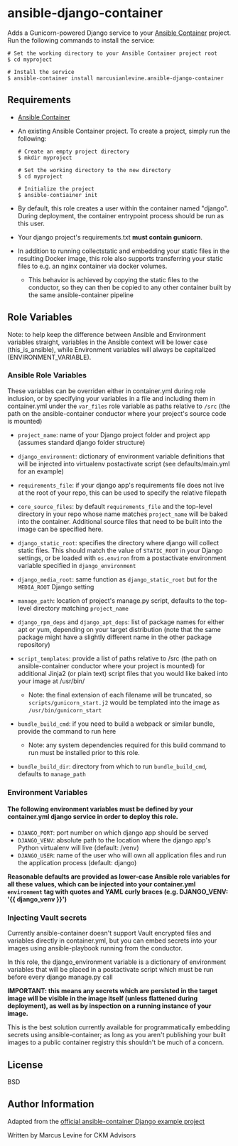 # ansible-django-container

Adds a Gunicorn-powered Django service to your [Ansible Container](https://github.com/ansible/ansible-container) project. Run the following commands
to install the service:

```
# Set the working directory to your Ansible Container project root
$ cd myproject

# Install the service
$ ansible-container install marcusianlevine.ansible-django-container
```

## Requirements

- [Ansible Container](https://github.com/ansible/ansible-container)
- An existing Ansible Container project. To create a project, simply run the following:
    ```
    # Create an empty project directory
    $ mkdir myproject

    # Set the working directory to the new directory
    $ cd myproject

    # Initialize the project
    $ ansible-contiainer init
    ```

- By default, this role creates a user within the container named "django". During deployment, the container entrypoint process should be run as this user.
- Your django project's requirements.txt **must contain gunicorn**.
- In addition to running collectstatic and embedding your static files in the resulting Docker image, this role also supports transferring your static files to e.g. an nginx container via docker volumes.
    - This behavior is achieved by copying the static files to the conductor, so they can then be copied to any other container built by the same ansible-container pipeline

## Role Variables

Note: to help keep the difference between Ansible and Environment variables straight, variables in the Ansible context will be lower case (this_is_ansible), while Environment variables will always be capitalized (ENVIRONMENT_VARIABLE).

### Ansible Role Variables

These variables can be overriden either in container.yml during role inclusion, or by specifying your variables in a file and including them in container.yml under the `var_files` role variable as paths relative to `/src` (the path on the ansible-container conductor where your project's source code is mounted) 

- `project_name`: name of your Django project folder and project app (assumes standard django folder structure)
- `django_environment`: dictionary of environment variable definitions that will be injected into virtualenv postactivate script (see defaults/main.yml for an example)
- `requirements_file`: if your django app's requirements file does not live at the root of your repo, this can be used to specify the relative filepath
- `core_source_files`: by default `requirements_file` and the top-level directory in your repo whose name matches `project_name` will be baked into the container. Additional source files that need to be built into the image can be specified here.
- `django_static_root`: specifies the directory where django will collect static files. This should match the value of `STATIC_ROOT` in your Django settings, or be loaded with `os.environ` from a postactivate environment variable specified in `django_environment`
- `django_media_root`: same function as `django_static_root` but for the `MEDIA_ROOT` Django setting
- `manage_path`: location of project's manage.py script, defaults to the top-level directory matching `project_name`
- `django_rpm_deps` and `django_apt_deps`: list of package names for either apt or yum, depending on your target distribution (note that the same package might have a slightly different name in the other package repository)
- `script_templates`: provide a list of paths relative to /src (the path on ansible-container conductor where your project is mounted) for additional Jinja2 (or plain text) script files that you would like baked into your image at /usr/bin/
    - Note: the final extension of each filename will be truncated, so `scripts/gunicorn_start.j2` would be templated into the image as `/usr/bin/gunicorn_start`

- `bundle_build_cmd`: if you need to build a webpack or similar bundle, provide the command to run here
    - Note: any system dependencies required for this build command to run must be installed prior to this role.
- `bundle_build_dir`: directory from which to run `bundle_build_cmd`, defaults to `manage_path`

### Environment Variables
#### The following environment variables must be defined by your container.yml django service in order to deploy this role.
- `DJANGO_PORT`: port number on which django app should be served
- `DJANGO_VENV`: absolute path to the location where the django app's Python virtualenv will live (default: /venv)
- `DJANGO_USER`: name of the user who will own all application files and run the application process (default: django)

**Reasonable defaults are provided as lower-case Ansible role variables for all these values, which can be injected into your container.yml `environment` tag with quotes and YAML curly braces (e.g. DJANGO_VENV: '{{ django_venv }}')**

### Injecting Vault secrets
Currently ansible-container doesn't support Vault encrypted files and variables directly in container.yml, but you can embed secrets into your images using ansible-playbook running from the conductor.

In this role, the django_environment variable is a dictionary of environment variables that will be placed in a postactivate script which must be run before every django manage.py call

**IMPORTANT: this means any secrets which are persisted in the target image will be visible in the image itself (unless flattened during deployment), as well as by inspection on a running instance of your image.**

This is the best solution currently available for programmatically embedding secrets using ansible-container; as long as you aren't publishing your built images to a public container registry this shouldn't be much of a concern.

## License

BSD

## Author Information

Adapted from the [official ansible-container Django example project](https://github.com/ansible/django-gulp-nginx)

Written by Marcus Levine for CKM Advisors
